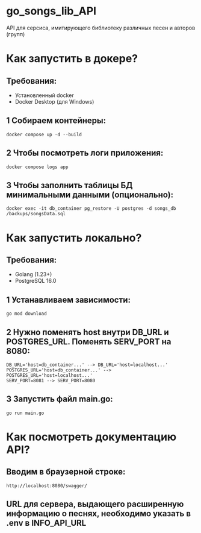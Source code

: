 # go_songs_lib_API
API для серсиса, имитирующего библиотеку различных песен и авторов (групп)

# Как запустить в докере?
## Требования:
- Установленный docker
- Docker Desktop (для Windows)
## 1 Собираем контейнеры: 
```shell
docker compose up -d --build
```
## 2 Чтобы посмотреть логи приложения:
```shell
docker compose logs app
```
## 3 Чтобы заполнить таблицы БД минимальными данными (опционально):
```shell
docker exec -it db_container pg_restore -U postgres -d songs_db /backups/songsData.sql
```

# Как запустить локально?
## Требования:
- Golang (1.23+)
- PostgreSQL 16.0
## 1 Устанавливаем зависимости:
```shell
go mod download
```
## 2 Нужно поменять host внутри DB_URL и POSTGRES_URL. Поменять SERV_PORT на 8080:
```shell
DB_URL='host=db_container...' --> DB_URL='host=localhost...'
POSTGRES_URL='host=db_container...' --> POSTGRES_URL='host=localhost...'
SERV_PORT=8081 --> SERV_PORT=8080
```
## 3 Запустить файл main.go:
```shell
go run main.go
```

# Как посмотреть документацию API?
## Вводим в браузерной строке:
```shell
http://localhost:8080/swagger/
```

## URL для сервера, выдающего расширенную информацию о песнях, необходимо указать в .env в INFO_API_URL

